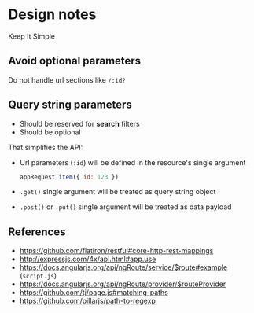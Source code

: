 Design notes
============

Keep It Simple

Avoid optional parameters
-------------------------

Do not handle url sections like `/:id?`

Query string parameters
-----------------------

  * Should be reserved for **search** filters
  * Should be optional

That simplifies the API:

  * Url parameters (`:id`) will be defined in the resource's single argument
  
    ```js
    appRequest.item({ id: 123 })
    ```
  
  * `.get()` single argument will be treated as query string object
  * `.post()` or `.put()` single argument will be treated as data payload

References
----------

*   https://github.com/flatiron/restful#core-http-rest-mappings
*   http://expressjs.com/4x/api.html#app.use
*   https://docs.angularjs.org/api/ngRoute/service/$route#example
    (`script.js`)
*   https://docs.angularjs.org/api/ngRoute/provider/$routeProvider
*   https://github.com/tj/page.js#matching-paths
*   https://github.com/pillarjs/path-to-regexp
